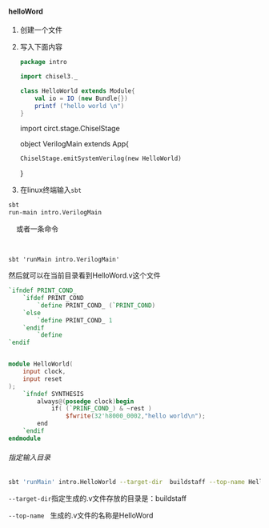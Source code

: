 #### helloWord

1. 创建一个文件

2. 写入下面内容
   
   ```scala
   package intro
   
   import chisel3._
   
   class HelloWorld extends Module{
       val io = IO (new Bundle{})
       printf ("hello world \n")
   }
   ```
   
   import circt.stage.ChiselStage 
   
   object VerilogMain extends App{
   
       ChiselStage.emitSystemVerilog(new HelloWorld)
   
   }

3. 在linux终端输入`sbt`

```bash
sbt
run-main intro.VerilogMain
```

    或者一条命令

    

```shell
sbt 'runMain intro.VerilogMain'
```

然后就可以在当前目录看到HelloWord.v这个文件

```verilog
`ifndef PRINT_COND_
    `ifdef PRINT_COND
        `define PRINT_COND_ (`PRINT_COND)
    `else
        `define PRINT_COND_ 1
    `endif 
        `define 
`endif


module HelloWorld(
    input clock,
    input reset
);
    `ifndef SYNTHESIS
        always@(posedge clock)begin
            if( (`PRINF_COND_) & ~rest )
                $fwrite(32'h8000_0002,"hello world\n");
        end
    `endif
endmodule
```

###### 指定输入目录

```bash
sbt 'runMain' intro.HelloWorld --target-dir  buildstaff --top-name HelloWord'
```

`--target-dir`指定生成的.v文件存放的目录是：buildstaff

`--top-name`   生成的.v文件的名称是HelloWord

